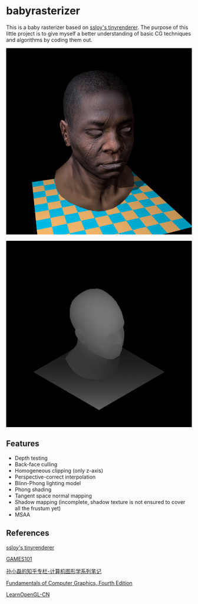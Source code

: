 # babyrasterizer

This is a baby rasterizer based on [ssloy's tinyrenderer](https://github.com/ssloy/tinyrenderer). The purpose of this little project is to give myself a better understanding of basic CG techniques and algorithms by coding them out.

![frame.tga](https://github.com/pan64271/babyrasterizer/blob/master/babyrasterizer/output/frame.png)

![depth.tga](https://github.com/pan64271/babyrasterizer/blob/master/babyrasterizer/output/depth.png)

## Features

- Depth testing
- Back-face culling
- Homogeneous clipping (only z-axis)
- Perspective-correct interpolation
- Blinn-Phong lighting model
- Phong shading
- Tangent space normal mapping
- Shadow mapping (incomplete, shadow texture is not ensured to cover all the frustum yet)
- MSAA

## References

[ssloy's tinyrenderer](https://github.com/ssloy/tinyrenderer)

[GAMES101](http://games-cn.org/intro-graphics/)

[孙小磊的知乎专栏-计算机图形学系列笔记](https://www.zhihu.com/column/c_1249465121615204352)

[Fundamentals of Computer Graphics, Fourth Edition](https://book.douban.com/subject/26868819/)

[LearnOpenGL-CN](https://learnopengl-cn.github.io/)
